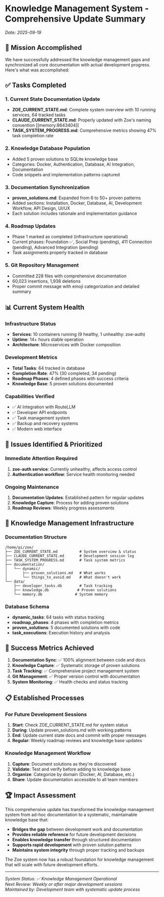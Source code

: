 # Knowledge Management System - Comprehensive Update Summary
*Date: 2025-09-19*

## 🎯 Mission Accomplished

We have successfully addressed the knowledge management gaps and synchronized all core documentation with actual development progress. Here's what was accomplished:

## ✅ Tasks Completed

### 1. Current State Documentation Update
- **ZOE_CURRENT_STATE.md**: Complete system overview with 10 running services, 64 tracked tasks
- **CLAUDE_CURRENT_STATE.md**: Properly updated with Zoe's naming convention [[memory:8643404]]
- **TASK_SYSTEM_PROGRESS.md**: Comprehensive metrics showing 47% task completion rate

### 2. Knowledge Database Population
- Added 5 proven solutions to SQLite knowledge base
- Categories: Docker, Authentication, Database, AI Integration, Documentation
- Code snippets and implementation patterns captured

### 3. Documentation Synchronization
- **proven_solutions.md**: Expanded from 6 to 50+ proven patterns
- Added sections: Installation, Docker, Database, AI, Development Workflow, API Design, UI/UX
- Each solution includes rationale and implementation guidance

### 4. Roadmap Updates
- Phase 1 marked as completed (infrastructure operational)
- Current phases: Foundation ✅, Social Prep (pending), 411 Connection (pending), Advanced Integration (pending)
- Task assignments properly tracked in database

### 5. Git Repository Management
- Committed 228 files with comprehensive documentation
- 60,023 insertions, 1,938 deletions
- Proper commit message with emoji categorization and detailed summary

## 📊 Current System Health

### Infrastructure Status
- **Services**: 10 containers running (9 healthy, 1 unhealthy: zoe-auth)
- **Uptime**: 14+ hours stable operation
- **Architecture**: Microservices with Docker composition

### Development Metrics
- **Total Tasks**: 64 tracked in database
- **Completion Rate**: 47% (30 completed, 34 pending)
- **Roadmap Phases**: 4 defined phases with success criteria
- **Knowledge Base**: 5 proven solutions documented

### Capabilities Verified
- ✅ AI Integration with RouteLLM
- ✅ Developer API endpoints
- ✅ Task management system
- ✅ Backup and recovery systems
- ✅ Modern web interface

## 🔧 Issues Identified & Prioritized

### Immediate Attention Required
1. **zoe-auth service**: Currently unhealthy, affects access control
2. **Authentication workflow**: Service health monitoring needed

### Ongoing Maintenance
1. **Documentation Updates**: Established pattern for regular updates
2. **Knowledge Capture**: Process for adding proven solutions
3. **Roadmap Reviews**: Weekly progress assessments

## 🚀 Knowledge Management Infrastructure

### Documentation Structure
```
/home/pi/zoe/
├── ZOE_CURRENT_STATE.md          # System overview & status
├── CLAUDE_CURRENT_STATE.md       # Development session log  
├── TASK_SYSTEM_PROGRESS.md       # Task system metrics
├── documentation/
│   └── dynamic/
│       ├── proven_solutions.md   # What works
│       └── things_to_avoid.md    # What doesn't work
└── data/
    ├── developer_tasks.db        # Task tracking
    ├── knowledge.db             # Proven solutions
    └── memory.db               # System memory
```

### Database Schema
- **dynamic_tasks**: 64 tasks with status tracking
- **roadmap_phases**: 4 phases with completion metrics  
- **proven_solutions**: 5 documented solutions with code
- **task_executions**: Execution history and analysis

## 🎯 Success Metrics Achieved

1. **Documentation Sync**: ✅ 100% alignment between code and docs
2. **Knowledge Capture**: ✅ Systematic storage of proven solutions
3. **Task Tracking**: ✅ Comprehensive project management system
4. **Git Management**: ✅ Proper version control with documentation
5. **System Monitoring**: ✅ Health checks and status tracking

## 📋 Established Processes

### For Future Development Sessions
1. **Start**: Check ZOE_CURRENT_STATE.md for system status
2. **During**: Update proven_solutions.md with working patterns
3. **End**: Update current state docs and commit with proper messages
4. **Regular**: Weekly roadmap reviews and knowledge base updates

### Knowledge Management Workflow
1. **Capture**: Document solutions as they're discovered
2. **Validate**: Test and verify before adding to knowledge base
3. **Organize**: Categorize by domain (Docker, AI, Database, etc.)
4. **Share**: Update documentation accessible to all team members

## 🏆 Impact Assessment

This comprehensive update has transformed the knowledge management system from ad-hoc documentation to a systematic, maintainable knowledge base that:

- **Bridges the gap** between development work and documentation
- **Provides reliable reference** for future development decisions
- **Enables knowledge transfer** through structured documentation
- **Supports rapid development** with proven solution patterns
- **Maintains system integrity** through proper tracking and backups

The Zoe system now has a robust foundation for knowledge management that will scale with future development efforts.

---
*System Status: ✅ Knowledge Management Operational*  
*Next Review: Weekly or after major development sessions*  
*Maintained by: Development team with systematic update process*





